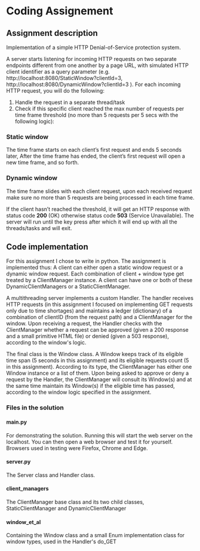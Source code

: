 # Coding Assignement

## Assignment description
Implementation of a simple HTTP Denial-of-Service protection system.

A server starts listening for incoming HTTP requests on two separate endpoints different from one another by a page URL, 
with simulated HTTP client identifier as a query parameter (e.g. http://localhost:8080/StaticWindow?clientId=3, 
http://localhost:8080/DynamicWindow?clientId=3 ). 
For each incoming HTTP request, you will do the following:

1. Handle the request in a separate thread/task 
2. Check if this specific client reached the max number of requests per time frame threshold (no more than 5 requests 
per 5 secs with the following logic):

### Static window
The time frame starts on each client’s first request and ends 5 seconds later, After the time frame has ended, the 
client’s first request will open a new time frame, and so forth.

### Dynamic window
The time frame slides with each client request, upon each received request make sure no more than 5 requests are being 
processed in each time frame.

If the client hasn’t reached the threshold, it will get an HTTP response with status code **200** (OK) otherwise status 
code **503** (Service Unavailable).
The server will run until the key press after which it will end up with all the threads/tasks and will exit.


## Code implementation
For this assignment I chose to write in python. The assignment is implemented thus:
A client can either open a static window request or a dynamic window request. Each combination of client + window type 
get treated by a ClientManager instance. A client can have one or both of these DynamicClientManagers or a 
StaticClientManager.

A multithreading server implements a custom Handler. The handler receives HTTP requests (in this assignment I focused 
on implementing GET requests only due to time shortages) and maintains a ledger (dictionary) of a combination of 
clientID (from the request path) and a ClientManager for the window. Upon receiving a request, the Handler checks with 
the ClientManager whether a request can be approved (given a 200 response and a small primitive HTML file) or denied 
(given a 503 response), according to the window's logic.

The final class is the Window class. A Window keeps track of its eligible time span (5 seconds in this assignment) and 
its eligible requests count (5 in this assignment). According to its type, the ClientManager has either one Window 
instance or a list of them. Upon being asked to approve or deny a request by the Handler, the ClientManager will consult
its Window(s) and at the same time maintain its Window(s) if the eligible time has passed, according to the window logic 
specified in the assignment.

### Files in the solution
#### main.py 
For demonstrating the solution. Running this will start the web server on the localhost. You can then open a web 
browser and test it for yourself. Browsers used in testing were Firefox, Chrome and Edge.
#### server.py
The Server class and Handler class. 
#### client_managers
The ClientManager base class and its two child classes, StaticClientManager and DynamicClientManager
#### window_et_al
Containing the Window class and a small Enum implementation class for window types, used in the Handler's do_GET



